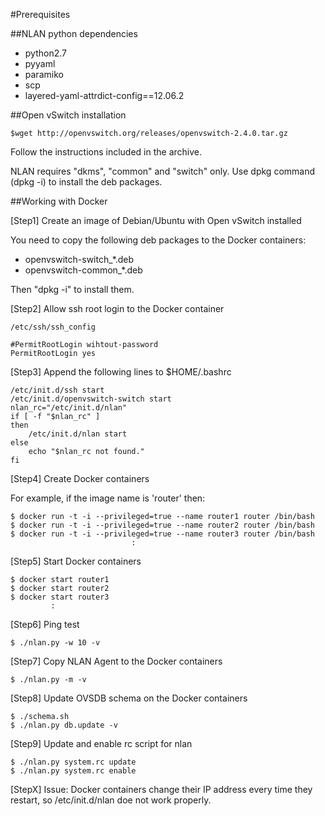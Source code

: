 #Prerequisites

##NLAN python dependencies

- python2.7
- pyyaml
- paramiko
- scp
- layered-yaml-attrdict-config==12.06.2

##Open vSwitch installation

```
$wget http://openvswitch.org/releases/openvswitch-2.4.0.tar.gz
```
Follow the instructions included in the archive.

NLAN requires "dkms", "common" and "switch" only. Use dpkg command (dpkg -i) to install the deb packages.

##Working with Docker

[Step1] Create an image of Debian/Ubuntu with Open vSwitch installed

You need to copy the following deb packages to the Docker containers:
- openvswitch-switch_*.deb
- openvswitch-common_*.deb

Then "dpkg -i" to install them.

[Step2] Allow ssh root login to the Docker container
```
/etc/ssh/ssh_config

#PermitRootLogin wihtout-password
PermitRootLogin yes
```

[Step3] Append the following lines to $HOME/.bashrc
```
/etc/init.d/ssh start
/etc/init.d/openvswitch-switch start
nlan_rc="/etc/init.d/nlan"
if [ -f "$nlan_rc" ]
then
    /etc/init.d/nlan start
else
    echo "$nlan_rc not found."
fi
```

[Step4] Create Docker containers

For example, if the image name is 'router' then:
```
$ docker run -t -i --privileged=true --name router1 router /bin/bash
$ docker run -t -i --privileged=true --name router2 router /bin/bash
$ docker run -t -i --privileged=true --name router3 router /bin/bash
                           :
```

[Step5] Start Docker containers
```
$ docker start router1
$ docker start router2
$ docker start router3
         :
```

[Step6] Ping test
```
$ ./nlan.py -w 10 -v
```

[Step7] Copy NLAN Agent to the Docker containers
```
$ ./nlan.py -m -v
```

[Step8] Update OVSDB schema on the Docker containers
```
$ ./schema.sh
$ ./nlan.py db.update -v
```

[Step9] Update and enable rc script for nlan
```
$ ./nlan.py system.rc update
$ ./nlan.py system.rc enable
```

[StepX]
Issue: Docker containers change their IP address every time they restart, so /etc/init.d/nlan doe not work properly.

